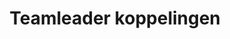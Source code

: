 ---
title: Teamleader koppelingen
key: teamleader
image: /images/@stock/Logos/teamleader-koppelingen.png
link_to: /koppelingen/teamleader
klass: crm
layout: koppelingen
referral-url: https://go.teamleader.nl/trial/combidesk

excerpt: Met onze Teamleader boekhoudkoppelingen is je administratie altijd op orde. Probeer nu! Bespaar veel tijd met onze Teamleader koppelingen en andere API koppelingen.
---